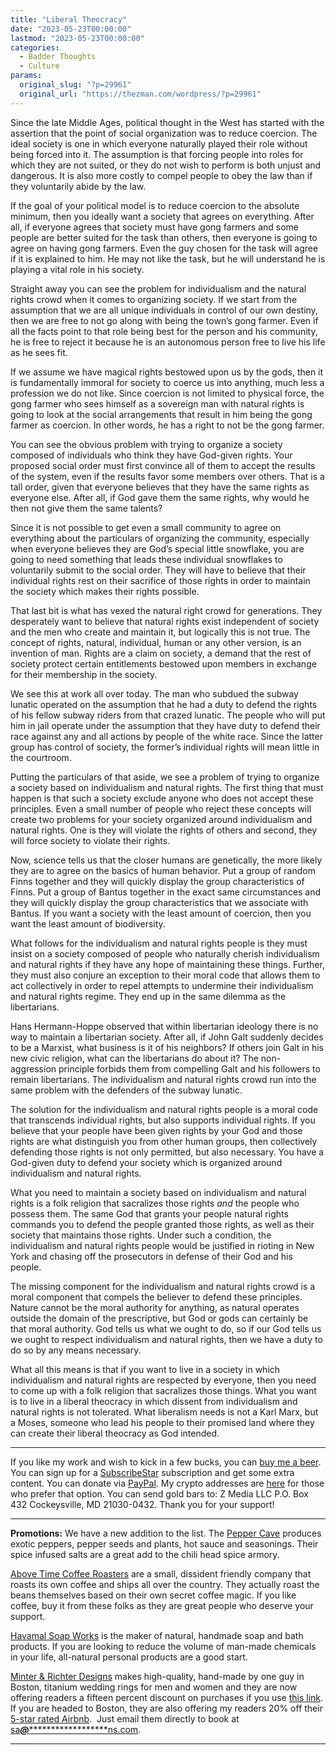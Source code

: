 ```yaml
---
title: "Liberal Theocracy"
date: "2023-05-23T00:00:00"
lastmod: "2023-05-23T00:00:00"
categories:
  - Badder Thoughts
  - Culture
params:
  original_slug: "?p=29961"
  original_url: "https://thezman.com/wordpress/?p=29961"
---
```


Since the late Middle Ages, political thought in the West has started
with the assertion that the point of social organization was to reduce
coercion. The ideal society is one in which everyone naturally played
their role without being forced into it. The assumption is that forcing
people into roles for which they are not suited, or they do not wish to
perform is both unjust and dangerous. It is also more costly to compel
people to obey the law than if they voluntarily abide by the law.

If the goal of your political model is to reduce coercion to the
absolute minimum, then you ideally want a society that agrees on
everything. After all, if everyone agrees that society must have gong
farmers and some people are better suited for the task than others, then
everyone is going to agree on having gong farmers. Even the guy chosen
for the task will agree if it is explained to him. He may not like the
task, but he will understand he is playing a vital role in his society.

Straight away you can see the problem for individualism and the natural
rights crowd when it comes to organizing society. If we start from the
assumption that we are all unique individuals in control of our own
destiny, then we are free to not go along with being the town’s gong
farmer. Even if all the facts point to that role being best for the
person and his community, he is free to reject it because he is an
autonomous person free to live his life as he sees fit.

If we assume we have magical rights bestowed upon us by the gods, then
it is fundamentally immoral for society to coerce us into anything, much
less a profession we do not like. Since coercion is not limited to
physical force, the gong farmer who sees himself as a sovereign man with
natural rights is going to look at the social arrangements that result
in him being the gong farmer as coercion. In other words, he has a right
to not be the gong farmer.

You can see the obvious problem with trying to organize a society
composed of individuals who think they have God-given rights. Your
proposed social order must first convince all of them to accept the
results of the system, even if the results favor some members over
others. That is a tall order, given that everyone believes that they
have the same rights as everyone else. After all, if God gave them the
same rights, why would he then not give them the same talents?

Since it is not possible to get even a small community to agree on
everything about the particulars of organizing the community, especially
when everyone believes they are God’s special little snowflake, you are
going to need something that leads these individual snowflakes to
voluntarily submit to the social order. They will have to believe that
their individual rights rest on their sacrifice of those rights in order
to maintain the society which makes their rights possible.

That last bit is what has vexed the natural right crowd for generations.
They desperately want to believe that natural rights exist independent
of society and the men who create and maintain it, but logically this is
not true. The concept of rights, natural, individual, human or any other
version, is an invention of man. Rights are a claim on society, a demand
that the rest of society protect certain entitlements bestowed upon
members in exchange for their membership in the society.

We see this at work all over today. The man who subdued the subway
lunatic operated on the assumption that he had a duty to defend the
rights of his fellow subway riders from that crazed lunatic. The people
who will put him in jail operate under the assumption that they have
duty to defend their race against any and all actions by people of the
white race. Since the latter group has control of society, the former’s
individual rights will mean little in the courtroom.

Putting the particulars of that aside, we see a problem of trying to
organize a society based on individualism and natural rights. The first
thing that must happen is that such a society exclude anyone who does
not accept these principles. Even a small number of people who reject
these concepts will create two problems for your society organized
around individualism and natural rights. One is they will violate the
rights of others and second, they will force society to violate their
rights.

Now, science tells us that the closer humans are genetically, the more
likely they are to agree on the basics of human behavior. Put a group of
random Finns together and they will quickly display the group
characteristics of Finns. Put a group of Bantus together in the exact
same circumstances and they will quickly display the group
characteristics that we associate with Bantus. If you want a society
with the least amount of coercion, then you want the least amount of
biodiversity.

What follows for the individualism and natural rights people is they
must insist on a society composed of people who naturally cherish
individualism and natural rights if they have any hope of maintaining
these things. Further, they must also conjure an exception to their
moral code that allows them to act collectively in order to repel
attempts to undermine their individualism and natural rights regime.
They end up in the same dilemma as the libertarians.

Hans Hermann-Hoppe observed that within libertarian ideology there is no
way to maintain a libertarian society. After all, if John Galt suddenly
decides to be a Marxist, what business is it of his neighbors? If others
join Galt in his new civic religion, what can the libertarians do about
it? The non-aggression principle forbids them from compelling Galt and
his followers to remain libertarians. The individualism and natural
rights crowd run into the same problem with the defenders of the subway
lunatic.

The solution for the individualism and natural rights people is a moral
code that transcends individual rights, but also supports individual
rights. If you believe that your people have been given rights by your
God and those rights are what distinguish you from other human groups,
then collectively defending those rights is not only permitted, but also
necessary. You have a God-given duty to defend your society which is
organized around individualism and natural rights.

What you need to maintain a society based on individualism and natural
rights is a folk religion that sacralizes those rights *and* the people
who possess them. The same God that grants your people natural rights
commands you to defend the people granted those rights, as well as their
society that maintains those rights. Under such a condition, the
individualism and natural rights people would be justified in rioting in
New York and chasing off the prosecutors in defense of their God and his
people.

The missing component for the individualism and natural rights crowd is
a moral component that compels the believer to defend these principles.
Nature cannot be the moral authority for anything, as natural operates
outside the domain of the prescriptive, but God or gods can certainly be
that moral authority. God tells us what we ought to do, so if our God
tells us we ought to respect individualism and natural rights, then we
have a duty to do so by any means necessary.

What all this means is that if you want to live in a society in which
individualism and natural rights are respected by everyone, then you
need to come up with a folk religion that sacralizes those things. What
you want is to live in a liberal theocracy in which dissent from
individualism and natural rights is not tolerated. What liberalism needs
is not a Karl Marx, but a Moses, someone who lead his people to their
promised land where they can create their liberal theocracy as God
intended.

------------------------------------------------------------------------

If you like my work and wish to kick in a few bucks, you can
<a href="https://www.buymeacoffee.com/mujolulu" rel="noopener"
target="_blank">buy me a beer</a>. You can sign up for a
<a href="https://www.subscribestar.com/the-z-blog" rel="noopener"
target="_blank">SubscribeStar</a> subscription and get some extra
content. You can donate via <a
href="https://www.paypal.com/donate/?cmd=_s-xclick&amp;hosted_button_id=UDAS2Q8JYA6CN&amp;source=url"
rel="noopener" target="_blank">PayPal</a>. My crypto addresses are
<a href="https://thezman.com/wordpress/?page_id=22713" rel="noopener"
target="_blank">here</a> for those who prefer that option. You can send
gold bars to: Z Media LLC P.O. Box 432 Cockeysville, MD 21030-0432.
Thank you for your support!

------------------------------------------------------------------------

**Promotions:** We have a new addition to the list. The
<a href="https://peppercave.com/shop/ols/products" rel="noopener"
target="_blank">Pepper Cave</a> produces exotic peppers, pepper seeds
and plants, hot sauce and seasonings. Their spice infused salts are a
great add to the chili head spice armory.

<a href="https://abovetimecoffee.com/" rel="noopener"
target="_blank">Above Time Coffee Roasters</a> are a small, dissident
friendly company that roasts its own coffee and ships all over the
country. They actually roast the beans themselves based on their own
secret coffee magic. If you like coffee, buy it from these folks as they
are great people who deserve your support.

<a href="https://havamalsoapworks.com/" rel="noopener"
target="_blank">Havamal Soap Works</a> is the maker of natural, handmade
soap and bath products. If you are looking to reduce the volume of
man-made chemicals in your life, all-natural personal products are a
good start.

<a href="https://www.minterandrichterdesigns.com/"
rel="noreferrer nofollow noopener" target="_blank">Minter &amp; Richter
Designs</a> makes high-quality, hand-made by one guy in Boston, titanium
wedding rings for men and women and they are now offering readers a
fifteen percent discount on purchases if you use
<a href="https://www.minterandrichterdesigns.com/discount/ZMAN"
rel="noreferrer nofollow noopener" target="_blank">this link</a>.
<span class="highlight"><span class="colour"><span class="font"><span class="size">If
you are headed to Boston, they are also offering my readers 20% off
their <a
href="https://www.airbnb.com/users/7988017/listings?user_id=7988017&amp;s=3"
rel="noopener noreferrer" target="_blank">5-star rated Airbnb</a>.  Just
email them directly to book at
<a href="mailto:sa***@*********************ns.com"
data-original-string="cblYQP4UPaTLMnhv/zzhjg==cb7ri97qf+FHJEP7qFi7Ss7LjUber2LJUIGXbiOboDPuJT/OLWwxOeHydQt9nzzi7sq"><span
class="apbct-email-encoder"
data-original-string="I7yuBn0n3S1r5uq/3Qp79A==cb7m/G5mo9+/LqSWf0ZeteGQ3Xos4WI0BdjLF/qRvoUrVMd99A0Ua1D3c966BQ2FoZf"
title="This contact has been encoded by Anti-Spam by CleanTalk. Click to decode. To finish the decoding make sure that JavaScript is enabled in your browser.">sa<span
class="apbct-blur">***</span>@<span
class="apbct-blur">*********************</span>ns.com</span></a>.</span></span></span></span>

------------------------------------------------------------------------
